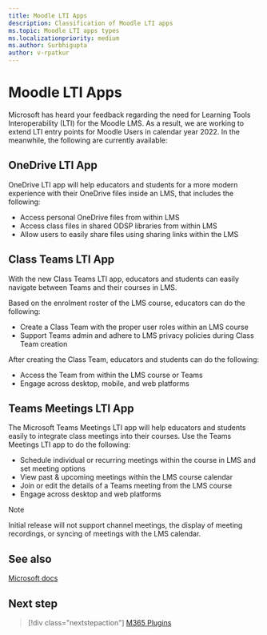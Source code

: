 ```yaml
---
title: Moodle LTI Apps
description: Classification of Moodle LTI apps
ms.topic: Moodle LTI apps types
ms.localizationpriority: medium
ms.author: Surbhigupta
author: v-rpatkur
---
```


# Moodle LTI Apps

Microsoft has heard your feedback regarding the need for Learning Tools Interoperability (LTI) for the Moodle LMS. As a result, we are working to extend LTI entry points for Moodle Users in calendar year 2022. In the meanwhile, the following are currently available:

## OneDrive LTI App

OneDrive LTI app will help educators and students for a more modern experience with their OneDrive files inside an LMS, that includes the following:

* Access personal OneDrive files from within LMS
* Access class files in shared ODSP libraries from within LMS
* Allow users to easily share files using sharing links within the LMS

## Class Teams LTI App

With the new Class Teams LTI app, educators and students can easily navigate between Teams and their courses in LMS. 

Based on the enrolment roster of the LMS course, educators can do the following:
 
* Create a Class Team with the proper user roles within an LMS course
* Support Teams admin and adhere to LMS privacy policies during Class Team creation

After creating the Class Team, educators and students can do the following:
* Access the Team from within the LMS course or Teams
* Engage across desktop, mobile, and web platforms 

## Teams Meetings LTI App

The Microsoft Teams Meetings LTI app will help educators and students easily to integrate class meetings into their courses. Use the Teams Meetings LTI app to do the following:

* Schedule individual or recurring meetings within the course in LMS and set meeting options 
* View past & upcoming meetings within the LMS course calendar
* Join or edit the details of a Teams meeting from the LMS course
* Engage across desktop and web platforms

> [!NOTE]
> Initial release will not support channel meetings, the display of meeting recordings, or syncing of meetings with the LMS calendar.

## See also

[Microsoft docs](https://docs.microsoft.com)

## Next step

> [!div class="nextstepaction"]
> [M365 Plugins](/teamblog)

